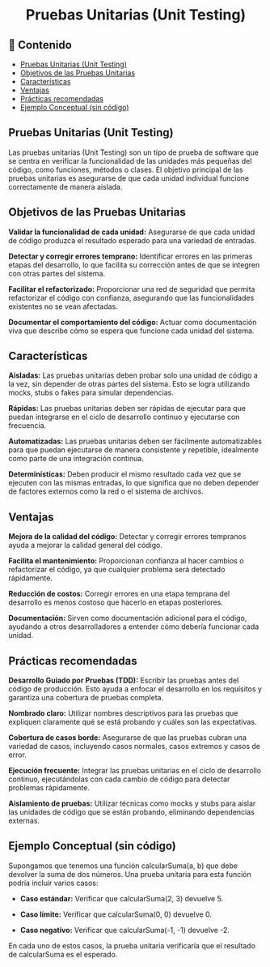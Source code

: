 <h1 align="center">Pruebas Unitarias (Unit Testing)</h1>

<h2>📑 Contenido</h2>

- [Pruebas Unitarias (Unit Testing)](#pruebas-unitarias-unit-testing)
- [Objetivos de las Pruebas Unitarias](#objetivos-de-las-pruebas-unitarias)
- [Características](#características)
- [Ventajas](#ventajas)
- [Prácticas recomendadas](#prácticas-recomendadas)
- [Ejemplo Conceptual (sin código)](#ejemplo-conceptual-sin-código)

## Pruebas Unitarias (Unit Testing)

Las pruebas unitarias (Unit Testing) son un tipo de prueba de software que se centra en verificar la funcionalidad de las unidades más pequeñas del código, como funciones, métodos o clases. El objetivo principal de las pruebas unitarias es asegurarse de que cada unidad individual funcione correctamente de manera aislada.

## Objetivos de las Pruebas Unitarias

**Validar la funcionalidad de cada unidad:** Asegurarse de que cada unidad de código produzca el resultado esperado para una variedad de entradas.

**Detectar y corregir errores temprano:** Identificar errores en las primeras etapas del desarrollo, lo que facilita su corrección antes de que se integren con otras partes del sistema.

**Facilitar el refactorizado:** Proporcionar una red de seguridad que permita refactorizar el código con confianza, asegurando que las funcionalidades existentes no se vean afectadas.

**Documentar el comportamiento del código:** Actuar como documentación viva que describe cómo se espera que funcione cada unidad del sistema.

## Características

**Aisladas:** Las pruebas unitarias deben probar solo una unidad de código a la vez, sin depender de otras partes del sistema. Esto se logra utilizando mocks, stubs o fakes para simular dependencias.

**Rápidas:** Las pruebas unitarias deben ser rápidas de ejecutar para que puedan integrarse en el ciclo de desarrollo continuo y ejecutarse con frecuencia.

**Automatizadas:** Las pruebas unitarias deben ser fácilmente automatizables para que puedan ejecutarse de manera consistente y repetible, idealmente como parte de una integración continua.

**Determinísticas:** Deben producir el mismo resultado cada vez que se ejecuten con las mismas entradas, lo que significa que no deben depender de factores externos como la red o el sistema de archivos.

## Ventajas

**Mejora de la calidad del código:** Detectar y corregir errores tempranos ayuda a mejorar la calidad general del código.

**Facilita el mantenimiento:** Proporcionan confianza al hacer cambios o refactorizar el código, ya que cualquier problema será detectado rápidamente.

**Reducción de costos:** Corregir errores en una etapa temprana del desarrollo es menos costoso que hacerlo en etapas posteriores.

**Documentación:** Sirven como documentación adicional para el código, ayudando a otros desarrolladores a entender cómo debería funcionar cada unidad.

## Prácticas recomendadas

**Desarrollo Guiado por Pruebas (TDD):** Escribir las pruebas antes del código de producción. Esto ayuda a enfocar el desarrollo en los requisitos y garantiza una cobertura de pruebas completa.

**Nombrado claro:** Utilizar nombres descriptivos para las pruebas que expliquen claramente qué se está probando y cuáles son las expectativas.

**Cobertura de casos borde:** Asegurarse de que las pruebas cubran una variedad de casos, incluyendo casos normales, casos extremos y casos de error.

**Ejecución frecuente:** Integrar las pruebas unitarias en el ciclo de desarrollo continuo, ejecutándolas con cada cambio de código para detectar problemas rápidamente.

**Aislamiento de pruebas:** Utilizar técnicas como mocks y stubs para aislar las unidades de código que se están probando, eliminando dependencias externas.

## Ejemplo Conceptual (sin código)

Supongamos que tenemos una función calcularSuma(a, b) que debe devolver la suma de dos números. Una prueba unitaria para esta función podría incluir varios casos:

- **Caso estándar:** Verificar que calcularSuma(2, 3) devuelve 5.

- **Caso límite:** Verificar que calcularSuma(0, 0) devuelve 0.

- **Caso negativo:** Verificar que calcularSuma(-1, -1) devuelve -2.

En cada uno de estos casos, la prueba unitaria verificaría que el resultado de calcularSuma es el esperado.
